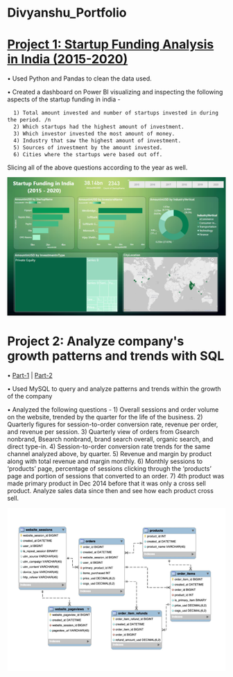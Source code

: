 # Divyanshu_Portfolio

# [Project 1: Startup Funding Analysis in India (2015-2020)](https://github.com/divyanshu905/Startup_Funding)
• Used Python and Pandas to clean the data used.

• Created a dashboard on Power BI visualizing and inspecting the following aspects of the startup funding in india - 

      1) Total amount invested and number of startups invested in during the period. /n
      2) Which startups had the highest amount of investment.
      3) Which investor invested the most amount of money.
      4) Industry that saw the highest amount of investment.
      5) Sources of investment by the amount invested.
      6) Cities where the startups were based out off.
  
  Slicing all of the  above questions according to the year as well.

![](/images/Screenshot%20(397).png)

# Project 2: Analyze company's growth patterns and trends with SQL

• [Part-1](https://medium.com/@divyanshugoyal160/analyzing-trends-and-patterns-in-growth-of-a-company-with-sql-part-1-6ef6028ab571) | [Part-2](https://medium.com/@divyanshugoyal160/analyzing-trends-and-patterns-in-growth-of-a-company-with-sql-part-2-5e8933c2f64d)

• Used MySQL to query and analyze patterns and trends within the growth of the company

• Analyzed the following questions - 
       1) Overall sessions and order volume on the website, trended by the quarter for the life of the business.
       2) Quarterly figures for session-to-order conversion rate, revenue per order, and revenue per session.
       3) Quarterly view of orders from Gsearch nonbrand, Bsearch nonbrand, brand search overall, organic search, and direct type-in.
       4) Session-to-order conversion rate trends for the same channel analyzed above, by quarter.
       5) Revenue and margin by product along with total revenue and margin monthly.
       6) Monthly sessions to ‘products’ page, percentage of sessions clicking through the ‘products’ page and portion of sessions that converted to an order.
       7) 4th product was made primary product in Dec 2014 before that it was only a cross sell product. Analyze sales data since then and see how each product cross sell.





![](/images/Screenshot%20(400).png)
